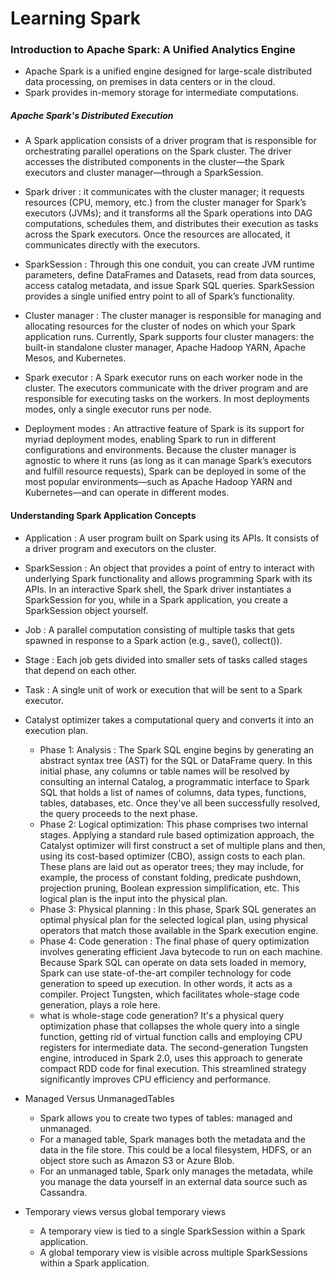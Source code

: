 # Learning Spark

### Introduction to Apache Spark: A Unified Analytics Engine

- Apache Spark is a unified engine designed for large-scale distributed data processing, on premises in data centers or in the cloud.
- Spark provides in-memory storage for intermediate computations.

##### Apache Spark's Distributed Execution

- A Spark application consists of a driver program that is responsible for orchestrating parallel operations on the Spark cluster. The driver accesses the distributed components in the cluster—the Spark executors and cluster manager—through a SparkSession.

- Spark driver : it communicates with the cluster manager; it requests resources (CPU, memory, etc.) from the cluster manager for Spark’s executors (JVMs); and it transforms all the Spark operations into DAG computations, schedules them, and distributes their execution as tasks across the Spark executors. Once the resources are allocated, it communicates directly with the executors.

- SparkSession : Through this one conduit, you can create JVM runtime parameters, define DataFrames and Datasets, read from data sources, access catalog metadata, and issue Spark SQL queries. SparkSession provides a single unified entry point to all of Spark’s functionality.

- Cluster manager : The cluster manager is responsible for managing and allocating resources for the cluster of nodes on which your Spark application runs. Currently, Spark supports four cluster managers: the built-in standalone cluster manager, Apache Hadoop YARN, Apache Mesos, and Kubernetes.

- Spark executor : A Spark executor runs on each worker node in the cluster. The executors communicate with the driver program and are responsible for executing tasks on the workers. In most deployments modes, only a single executor runs per node.

- Deployment modes : An attractive feature of Spark is its support for myriad deployment modes, enabling Spark to run in different configurations and environments. Because the cluster manager is agnostic to where it runs (as long as it can manage Spark’s executors and fulfill resource requests), Spark can be deployed in some of the most popular environments—such as Apache Hadoop YARN and Kubernetes—and can operate in different modes.

#### Understanding Spark Application Concepts

- Application : A user program built on Spark using its APIs. It consists of a driver program and executors on the cluster.

- SparkSession : An object that provides a point of entry to interact with underlying Spark functionality and allows programming Spark with its APIs. In an interactive Spark shell, the Spark driver instantiates a SparkSession for you, while in a Spark application, you create a SparkSession object yourself.

- Job : A parallel computation consisting of multiple tasks that gets spawned in response to a Spark action (e.g., save(), collect()).

- Stage : Each job gets divided into smaller sets of tasks called stages that depend on each other.

- Task : A single unit of work or execution that will be sent to a Spark executor.

- Catalyst optimizer takes a computational query and converts it into an execution plan.

    - Phase 1: Analysis : The Spark SQL engine begins by generating an abstract syntax tree (AST) for the SQL or DataFrame query. In this initial phase, any columns or table names will be resolved by consulting an internal Catalog, a programmatic interface to Spark SQL that holds a list of names of columns, data types, functions, tables, databases, etc. Once they've all been successfully resolved, the query proceeds to the next phase.
    - Phase 2: Logical optimization: This phase comprises two internal stages. Applying a standard rule based optimization approach, the Catalyst optimizer will first construct a set of multiple plans and then, using its cost-based optimizer (CBO), assign costs to each plan. These plans are laid out as operator trees; they may include, for example, the process of constant folding, predicate pushdown, projection pruning, Boolean expression simplification, etc. This logical plan is the input into the physical plan.
    - Phase 3: Physical planning : In this phase, Spark SQL generates an optimal physical plan for the selected logical plan, using physical operators that match those available in the Spark execution engine.
    - Phase 4: Code generation :  The final phase of query optimization involves generating efficient Java bytecode to run on each machine. Because Spark SQL can operate on data sets loaded in memory, Spark can use state-of-the-art compiler technology for code generation to speed up execution. In other words, it acts as a compiler. Project Tungsten, which facilitates whole-stage code generation, plays a role here.
    - what is whole-stage code generation? It's a physical query optimization phase that collapses the whole query into a single function, getting rid of virtual function calls and employing CPU registers for intermediate data. The second-generation Tungsten engine, introduced in Spark 2.0, uses this approach to generate compact RDD code for final execution. This streamlined strategy significantly improves CPU efficiency and performance.

- Managed Versus UnmanagedTables
    - Spark allows you to create two types of tables: managed and unmanaged. 
    - For a managed table, Spark manages both the metadata and the data in the file store. This could be a local filesystem, HDFS, or an object store such as Amazon S3 or Azure Blob. 
    - For an unmanaged table, Spark only manages the metadata, while you manage the data yourself in an external data source such as Cassandra.

- Temporary views versus global temporary views
    - A temporary view is tied to a single SparkSession within a Spark application. 
    - A global temporary view is visible across multiple SparkSessions within a Spark application.